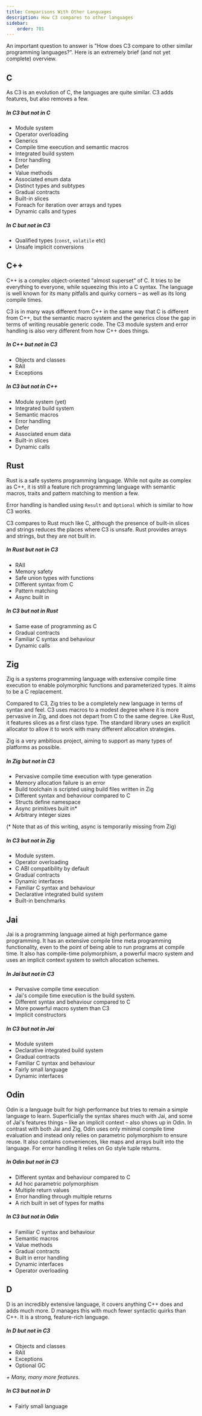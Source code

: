 ```yaml
---
title: Comparisons With Other Languages
description: How C3 compares to other languages
sidebar:
    order: 701
---
```

An important question to answer is "How does C3 compare to other similar programming languages?".
Here is an extremely brief (and not yet complete) overview.

## C

As C3 is an evolution of C, the languages are quite similar.
C3 adds features, but also removes a few.

##### In C3 but not in C

- Module system
- Operator overloading
- Generics
- Compile time execution and semantic macros
- Integrated build system
- Error handling
- Defer
- Value methods
- Associated enum data
- Distinct types and subtypes
- Gradual contracts
- Built-in slices
- Foreach for iteration over arrays and types
- Dynamic calls and types

##### In C but not in C3

- Qualified types (`const`, `volatile` etc)
- Unsafe implicit conversions

## C++

C++ is a complex object-oriented "almost superset" of C. It tries to be everything to everyone,
while squeezing this into a C syntax. The language is well known for its
many pitfalls and quirky corners – as well as its long compile times.

C3 is in many ways different from C++ in the same way that C is different from C++,
but the semantic macro system and the generics close the gap in terms of writing
reusable generic code. The C3 module system and error handling is also very
different from how C++ does things.

##### In C++ but not in C3

- Objects and classes
- RAII
- Exceptions

##### In C3 but not in C++

- Module system (yet)
- Integrated build system
- Semantic macros
- Error handling
- Defer
- Associated enum data
- Built-in slices
- Dynamic calls

## Rust

Rust is a safe systems programming language. While not quite as complex as C++,
it is still a feature rich programming language with semantic macros, traits and
pattern matching to mention a few.

Error handling is handled using `Result` and `Optional` which is similar to 
how C3 works.

C3 compares to Rust much like C, although the presence of built-in slices and 
strings reduces the places where C3 is unsafe. Rust provides arrays and strings,
but they are not built in.

##### In Rust but not in C3

- RAII
- Memory safety
- Safe union types with functions
- Different syntax from C
- Pattern matching
- Async built in

##### In C3 but not in Rust

- Same ease of programming as C
- Gradual contracts
- Familiar C syntax and behaviour
- Dynamic calls

## Zig

Zig is a systems programming language with extensive compile time execution to
enable polymorphic functions and parameterized types. It aims to be a C replacement.

Compared to C3, Zig tries to be a completely new language in terms of syntax and feel.
C3 uses macros to a modest degree where it is more pervasive in Zig, and
does not depart from C to the same degree. Like Rust, it features slices as a first
class type. The standard library uses an explicit allocator to allow it to work
with many different allocation strategies.

Zig is a very ambitious project, aiming to support as many types of platforms as
possible.

##### In Zig but not in C3

- Pervasive compile time execution with type generation
- Memory allocation failure is an error
- Build toolchain is scripted using build files written in Zig
- Different syntax and behaviour compared to C
- Structs define namespace
- Async primitives built in\*
- Arbitrary integer sizes

(\* Note that as of this writing, async is temporarily
missing from Zig)

##### In C3 but not in Zig

- Module system.
- Operator overloading
- C ABI compatibility by default
- Gradual contracts
- Dynamic interfaces
- Familiar C syntax and behaviour
- Declarative integrated build system
- Built-in benchmarks

## Jai

Jai is a programming language aimed at high performance game programming.
It has an extensive compile time meta programming functionality, even
to the point of being able to run programs at compile time. It also
has compile-time polymorphism, a powerful macro system and uses 
an implicit context system to switch allocation schemes.

##### In Jai but not in C3

- Pervasive compile time execution
- Jai's compile time execution is the build system.
- Different syntax and behaviour compared to C
- More powerful macro system than C3
- Implicit constructors

##### In C3 but not in Jai

- Module system
- Declarative integrated build system
- Gradual contracts
- Familiar C syntax and behaviour
- Fairly small language
- Dynamic interfaces

## Odin

Odin is a language built for high performance but tries to remain
a simple language to learn. Superficially the syntax shares much with
Jai, and some of Jai's features things – like an implicit context – also shows up
in Odin. In contrast with both Jai and Zig, Odin uses only minimal compile time evaluation
and instead only relies on parametric polymorphism to ensure reuse.
It also contains conveniences, like maps and arrays built into
the language. For error handling it relies on Go style tuple returns.

##### In Odin but not in C3

- Different syntax and behaviour compared to C
- Ad hoc parametric polymorphism
- Multiple return values
- Error handling through multiple returns
- A rich built in set of types for maths

##### In C3 but not in Odin

- Familiar C syntax and behaviour
- Semantic macros
- Value methods
- Gradual contracts
- Built in error handling
- Dynamic interfaces
- Operator overloading

## D

D is an incredibly extensive language, it covers anything C++ does and adds much more.
D manages this with much fewer syntactic quirks than C++. It is a strong,
feature-rich language.

##### In D but not in C3

- Objects and classes
- RAII
- Exceptions
- Optional GC

*+ Many, many more features.* 

##### In C3 but not in D

- Fairly small language